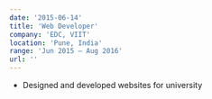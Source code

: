 ```yaml
---
date: '2015-06-14'
title: 'Web Developer'
company: 'EDC, VIIT'
location: 'Pune, India'
range: 'Jun 2015 – Aug 2016'
url: ''
---
```


- Designed and developed websites for university
